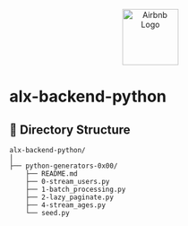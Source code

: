 <p align="center">
  <img src="https://upload.wikimedia.org/wikipedia/commons/thumb/6/69/Airbnb_Logo_Bélo.svg/2560px-Airbnb_Logo_Bélo.svg.png" alt="Airbnb Logo" width="100"/>
</p>

# alx-backend-python


## 📁 Directory Structure

```plaintext
alx-backend-python/
│
├── python-generators-0x00/
    ├── README.md
    ├── 0-stream_users.py
    ├── 1-batch_processing.py
    ├── 2-lazy_paginate.py
    ├── 4-stream_ages.py
    └── seed.py
